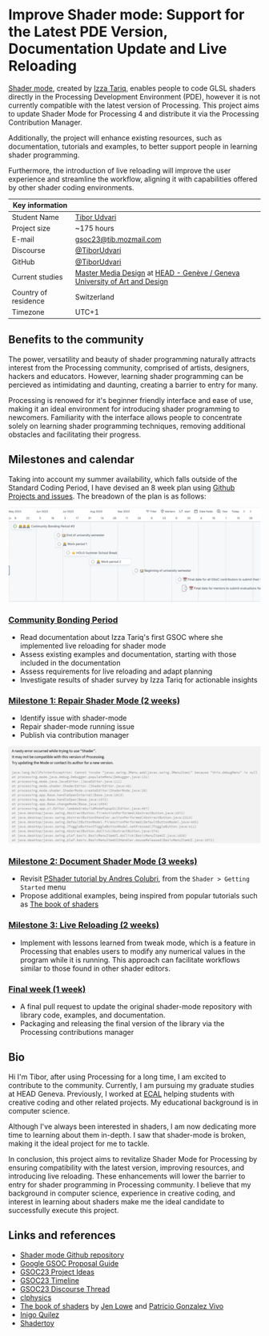 # Improve Shader mode: Support for the Latest PDE Version, Documentation Update and Live Reloading
[Shader mode](https://github.com/Izza11/shader-mode), created by [Izza Tariq](https://github.com/Izza11), enables people to code GLSL shaders directly in the Processing Development Environment (PDE), however it is not currently compatible with the latest version of Processing. This project aims to update Shader Mode for Processing 4 and distribute it via the Processing Contribution Manager. 

Additionally, the project will enhance existing resources, such as documentation, tutorials and examples, to better support people in learning shader programming. 

Furthermore, the introduction of live reloading will improve the user experience and streamline the workflow, aligning it with capabilities offered by other shader coding environments.

|Key information||
|---|---|
| Student Name | [Tibor Udvari](https://github.com/TiborUdvari) |
| Project size | ~175 hours | 
| E-mail | [gsoc23@tib.mozmail.com](mailto:gsoc23@tib.mozmail.com) |
| Discourse | [@TiborUdvari](https://discourse.processing.org/u/tiborudvari/summary) |
| GitHub | [@TiborUdvari](https://github.com/TiborUdvari) |
| Current studies | [Master Media Design](https://www.hesge.ch/head/en/programs-research/master-arts-media-design) at [HEAD - Genève / Geneva University of Art and Design](https://www.head-geneve.ch/) |
| Country of residence | Switzerland |
| Timezone | UTC+1 |

## Benefits to the community
The power, versatility and beauty of shader programming naturally attracts interest from the Processing community, comprised of artists, designers, hackers and educators. However, learning shader programming can be percieved as intimidating and daunting, creating a barrier to entry for many.

Processing is renowed for it's beginner friendly interface  and ease of use, making it an ideal environment for introducing shader programming to newcomers. Familiarity with the interface allows people to concentrate solely on learning shader programming techniques, removing additional obstacles and facilitating their progress.

## Milestones and calendar
Taking into account my summer availability, which falls outside of the Standard Coding Period, I have devised an 8 week plan using [Github Projects and issues](https://github.com/users/TiborUdvari/projects/2/views/3). The breadown of the plan is as follows:

![Planning](./planning.png)

### [Community Bonding Period](https://github.com/TiborUdvari/shader-mode/issues/3)
* Read documentation about Izza Tariq's first GSOC where she implemented live reloading for shader mode
* Assess existing examples and documentation, starting with those included in the documentation
* Assess requirements for live reloading and adapt planning 
* Investigate results of shader survey by Izza Tariq for actionable insights

### [Milestone 1: Repair Shader Mode (2 weeks)](https://github.com/TiborUdvari/shader-mode/issues/7)
* Identify issue with shader-mode
* Repair shader-mode running issue
* Publish via contribution manager

![Shader error](./shader-error.png)

### [Milestone 2: Document Shader Mode (3 weeks)](https://github.com/TiborUdvari/shader-mode/issues/12)
* Revisit [PShader tutorial by Andres Colubri](https://web.archive.org/web/20210419055927/https://processing.org/tutorials/pshader/), from the `Shader > Getting Started` menu
* Propose additional examples, being inspired from popular tutorials such as [The book of shaders](https://thebookofshaders.com/)

### [Milestone 3: Live Reloading (2 weeks)](https://github.com/TiborUdvari/shader-mode/issues/14)
* Implement with lessons learned from tweak mode, which is a feature in Processing that enables users to modify any numerical values in the program while it is running. This approach can facilitate workflows similar to those found in other shader editors.

### [Final week (1 week)](https://github.com/TiborUdvari/shader-mode/issues/18)

* A final pull request to update the original shader-mode repository with library code, examples, and documentation.
* Packaging and releasing the final version of the library via the Processing contributions manager

## Bio
Hi I'm Tibor, after using Processing for a long time, I am excited to contribute to the community. Currently, I am pursuing my graduate studies at HEAD Geneva. Previously, I worked at [ECAL](https://ecal.ch/en/school/network/people/tibor-udvari/) helping students with creative coding and other related projects. My educational background is in computer science.

Although I've always been interested in shaders, I am now dedicating more time to learning about them in-depth. I saw that shader-mode is broken, making it the ideal project for me to tackle.

In conclusion, this project aims to revitalize Shader Mode for Processing by ensuring compatibility with the latest version, improving resources, and introducing live reloading. These enhancements will lower the barrier to entry for shader programming in Processing community. I believe that my background in computer science, experience in creative coding, and interest in learning about shaders make me the ideal candidate to successfully execute this project.

## Links and references
* [Shader mode Github repository](https://github.com/Izza11/shader-mode)
* [Google GSOC Proposal Guide](https://google.github.io/gsocguides/student/writing-a-proposal)
* [GSOC23 Project Ideas](https://web.archive.org/web/20230322213915/https://github.com/processing/processing/wiki/Project-List)
* [GSOC23 Timeline](https://web.archive.org/web/20230325105104/https://developers.google.com/open-source/gsoc/timeline)
* [GSOC23 Discourse Thread](https://discourse.processing.org/t/gsoc-2023-join-the-processing-foundation-as-a-summer-of-code-contributor/40986/10)
* [clphysics](https://github.com/codeanticode/clphysics)
* [The book of shaders](https://thebookofshaders.com/) by [Jen Lowe](https://www.jenlowe.net/) and [Patricio Gonzalez Vivo](https://patriciogonzalezvivo.com/)
* [Inigo Quilez ](https://iquilezles.org/) 
* [Shadertoy](https://www.shadertoy.com/)
